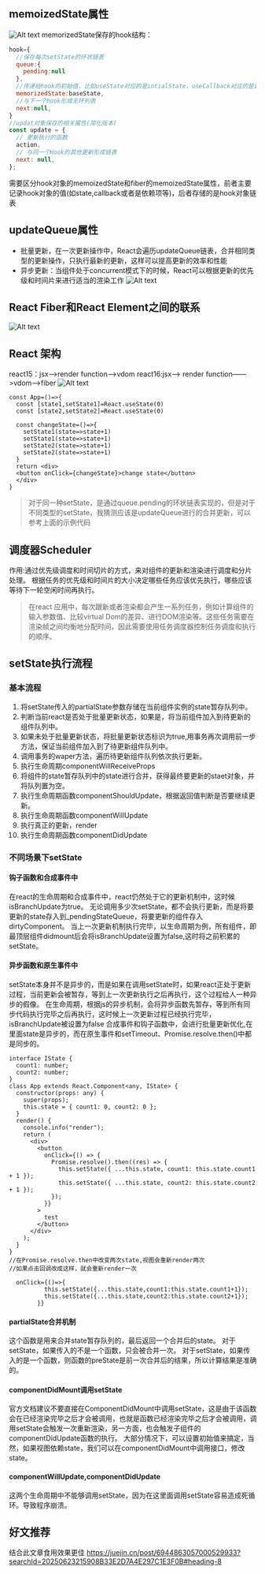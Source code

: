 ## memoizedState属性
![Alt text](image.png)
memorizedState保存的hook结构：
```javascript
hook={
  //保存每次setState的环状链表
  queue:{
    pending:null
  },
  //传递给hook的初始值，比如useState对应的是intialState，useCallback对应的是intialCallback
  memorizedState:baseState,
  //与下一个hook形成无环列表
  next:null,
}
//updat对象保存的相关属性(简化版本)
const update = {
  // 更新执行的函数
  action,
  // 与同一个Hook的其他更新形成链表
  next: null,
};
```
需要区分hook对象的memoizedState和fiber的memoizedState属性，前者主要记录hook对象的值(如state,callback或者是依赖项等)，后者存储的是hook对象链表
## updateQueue属性
- 批量更新，在一次更新操作中，React会遍历updateQueue链表，合并相同类型的更新操作，只执行最新的更新，这样可以提高更新的效率和性能
- 异步更新：当组件处于concurrent模式下的时候，React可以根据更新的优先级和时间片来进行适当的渲染工作
![Alt text](image-1.png)
## React Fiber和React Element之间的联系
![Alt text](image-2.png)
## React 架构
react15：jsx——>render function——>vdom
react16:jsx——> render function——>vdom——>fiber
![Alt text](image-3.png)
```tsx
const App=()=>{
  const [state1,setState1]=React.useState(0)
  const [state2,setState2]=React.useState(0)

  const changeState=()=>{
    setState1(state=>state+1)
    setState1(state=>state+1)
    setState2(state=>state+1)
    setState2(state=>state+1)
  }
  return <div>
  <button onClick={changeState}>change state</button>
  </div>
}
```
> 对于同一种setState，是通过queue.pending的环状链表实现的，但是对于不同类型的setState，我猜测应该是updateQueue进行的合并更新，可以参考上面的示例代码
## 调度器Scheduler
作用:通过优先级调度和时间切片的方式，来对组件的更新和渲染进行调度和分片处理。
根据任务的优先级和时间片的大小决定哪些任务应该优先执行，哪些应该等待下一轮空闲时间再执行。
> 在react 应用中，每次跟新或者渲染都会产生一系列任务，例如计算组件的输入参数值、比较virtual Dom的差异、进行DOM渲染等。这些任务需要在渲染帧之间均衡地分配时间，因此需要使用任务调度器控制任务调度和执行的顺序。

## setState执行流程
### 基本流程

1. 将setState传入的partialState参数存储在当前组件实例的state暂存队列中。
2. 判断当前react是否处于批量更新状态，如果是，将当前组件加入到待更新的组件队列中。
3. 如果未处于批量更新状态，将批量更新状态标识为true,用事务再次调用前一步方法，保证当前组件加入到了待更新组件队列中。
4. 调用事务的waper方法，遍历待更新组件队列依次执行更新。
5. 执行生命周期componentWillReceiveProps
6. 将组件的state暂存队列中的state进行合并，获得最终要更新的staet对象，并将队列置为空。
7. 执行生命周期函数componentShouldUpdate，根据返回值判断是否要继续更新。
8. 执行生命周期函数componentWillUpdate
9. 执行真正的更新，render
10. 执行生命周期函数componentDidUpdate
### 不同场景下setState
#### 钩子函数和合成事件中
在react的生命周期和合成事件中，react仍然处于它的更新机制中，这时候isBranchUpdate为true。
无论调用多少次setState，都不会执行更新，而是将要更新的state存入到_pendingStateQueue，将要更新的组件存入dirtyComponent。
当上一次更新机制执行完毕，以生命周期为例，所有组件，即最顶层组件didmount后会将isBranchUpdate设置为false,这时将之前积累的setState。
#### 异步函数和原生事件中
setState本身并不是异步的，而是如果在调用setState时，如果react正处于更新过程，当前更新会被暂存，等到上一次更新执行之后再执行，这个过程给人一种异步的假像。
在生命周期，根据js的异步机制，会将异步函数先暂存，等到所有同步代码执行完毕之后再执行，这时候上一次更新过程已经执行完毕，isBranchUpdate被设置为false
合成事件和钩子函数中，会进行批量更新优化,在里面state是异步的，而在原生事件和setTimeout、Promise.resolve.then()中都是同步的。
```tsx
interface IState {
  count1: number;
  count2: number;
}
class App extends React.Component<any, IState> {
  constructor(props: any) {
    super(props);
    this.state = { count1: 0, count2: 0 };
  }
  render() {
    console.info("render");
    return (
      <div>
        <button
          onClick={() => {
            Promise.resolve().then((res) => {
              this.setState({ ...this.state, count1: this.state.count1 + 1 });
              this.setState({ ...this.state, count2: this.state.count2 + 1 });
            });
          }}
        >
          test
        </button>
      </div>
    );
  }
}
//在Promise.resolve.then中改变两次state,视图会重新render两次
//如果点击回调改成这样，就会重新render一次

  onClick={()=>{
          this.setState({...this.state,count1:this.state.count1+1});
          this.setState({...this.state,count2:this.state.count2+1});
        }}
```
#### partialState合并机制
这个函数是用来合并state暂存队列的，最后返回一个合并后的state。
对于setState，如果传入的不是一个函数，只会被合并一次。
对于setState，如果传入的是一个函数，则函数的preState是前一次合并后的结果，所以计算结果是准确的。
#### componentDidMount调用setState
官方文档建议不要直接在ComponentDidMount中调用setState，这是由于该函数会在已经渲染完毕之后才会被调用，也就是函数已经渲染完毕之后才会被调用，调用setState会触发一次重新渲染，另一方面，也会触发子组件的componentDidUpdate函数的执行。
大部分情况下，可以设置初始值来搞定，当然，如果视图依赖state，我们可以在componentDidMount中调用接口，修改state。

#### componentWillUpdate,componentDidUpdate
这两个生命周期中不能够调用setState，因为在这里面调用setState容易造成死循环。导致程序崩溃。

## 好文推荐
结合此文章食用效果更佳
https://juejin.cn/post/6944863057000529933?searchId=20250623215908B33E2D7A4E297C1E3F0B#heading-8
